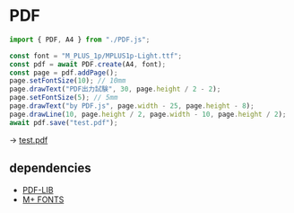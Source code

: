 # PDF

```js
import { PDF, A4 } from "./PDF.js";

const font = "M_PLUS_1p/MPLUS1p-Light.ttf";
const pdf = await PDF.create(A4, font);
const page = pdf.addPage();
page.setFontSize(10); // 10mm
page.drawText("PDF出力試験", 30, page.height / 2 - 2);
page.setFontSize(5); // 5mm
page.drawText("by PDF.js", page.width - 25, page.height - 8);
page.drawLine(10, page.height / 2, page.width - 10, page.height / 2);
await pdf.save("test.pdf");
```
→ [test.pdf](test.pdf)

## dependencies

- [PDF-LIB](https://pdf-lib.js.org/)
- [M+ FONTS](https://mplusfonts.github.io/)
